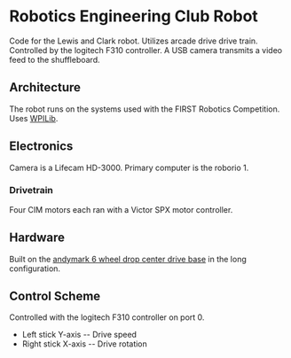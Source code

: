 # Robotics Engineering Club Robot
Code for the Lewis and Clark robot. Utilizes arcade drive drive train. Controlled by the logitech F310 controller. A USB camera transmits a video feed to the shuffleboard.
## Architecture
The robot runs on the systems used with the FIRST Robotics Competition. Uses [WPILib](https://docs.wpilib.org/en/stable/).
## Electronics
Camera is a Lifecam HD-3000. Primary computer is the roborio 1. 
### Drivetrain
Four CIM motors each ran with a Victor SPX motor controller.
## Hardware
Built on the [andymark 6 wheel drop center drive base](https://www.andymark.com/products/am14u5-6-wheel-drop-center-robot-drive-base-first-kit-of-parts-chassis) in the long configuration.
## Control Scheme
Controlled with the logitech F310 controller on port 0.
- Left stick Y-axis  -- Drive speed
- Right stick X-axis -- Drive rotation
